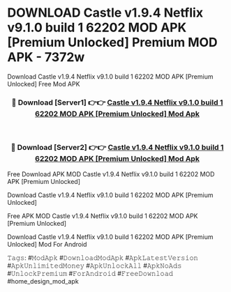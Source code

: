 # DOWNLOAD Castle v1.9.4 Netflix v9.1.0 build 1 62202 MOD APK [Premium Unlocked] Premium MOD APK - 7372w
Download Castle v1.9.4 Netflix v9.1.0 build 1 62202 MOD APK [Premium Unlocked] Free Mod APK

<div align="center">
<h3>🔴 Download [Server1] 👉👉 <a href="https://apk-comot.site?title=Castle_v1.9.4_Netflix_v9.1.0_build_1_62202_MOD_APK_[Premium_Unlocked]">Castle v1.9.4 Netflix v9.1.0 build 1 62202 MOD APK [Premium Unlocked] Mod Apk</a></h3><br>

<h3>🔴 Download [Server2] 👉👉 <a href="https://apk-comot.site?title=Castle_v1.9.4_Netflix_v9.1.0_build_1_62202_MOD_APK_[Premium_Unlocked]">Castle v1.9.4 Netflix v9.1.0 build 1 62202 MOD APK [Premium Unlocked] Mod Apk</a></h3>
</div>


Free Download APK MOD Castle v1.9.4 Netflix v9.1.0 build 1 62202 MOD APK [Premium Unlocked]

Download Castle v1.9.4 Netflix v9.1.0 build 1 62202 MOD APK [Premium Unlocked] 

Free APK MOD Castle v1.9.4 Netflix v9.1.0 build 1 62202 MOD APK [Premium Unlocked] 

Download Castle v1.9.4 Netflix v9.1.0 build 1 62202 MOD APK [Premium Unlocked] Mod For Android

𝚃𝚊𝚐𝚜: #𝙼𝚘𝚍𝙰𝚙𝚔 #𝙳𝚘𝚠𝚗𝚕𝚘𝚊𝚍𝙼𝚘𝚍𝙰𝚙𝚔 #𝙰𝚙𝚔𝙻𝚊𝚝𝚎𝚜𝚝𝚅𝚎𝚛𝚜𝚒𝚘𝚗 #𝙰𝚙𝚔𝚄𝚗𝚕𝚒𝚖𝚒𝚝𝚎𝚍𝙼𝚘𝚗𝚎𝚢 #𝙰𝚙𝚔𝚄𝚗𝚕𝚘𝚌𝚔𝙰𝚕𝚕 #𝙰𝚙𝚔𝙽𝚘𝙰𝚍𝚜 #𝚄𝚗𝚕𝚘𝚌𝚔𝙿𝚛𝚎𝚖𝚒𝚞𝚖 #𝙵𝚘𝚛𝙰𝚗𝚍𝚛𝚘𝚒𝚍 #𝙵𝚛𝚎𝚎𝙳𝚘𝚠𝚗𝚕𝚘𝚊𝚍 #home_design_mod_apk